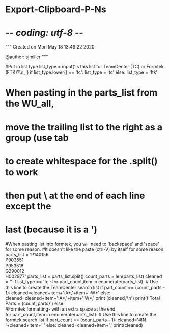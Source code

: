 # Export-Clipboard-P-Ns

# -*- coding: utf-8 -*-
"""
Created on Mon May 18 13:49:22 2020

@author: sjmiller
"""

#Put in list type
list_type = input('Is this list for TeamCenter (TC) or Formtek (FTK)?\n_')
if list_type.lower() == 'tc':
    list_type = 'tc'
else:
    list_type = 'ftk'
    
# When pasting in the parts_list from the WU_all,
# move the trailing list to the right as a group (use tab
# to create whitespace for the .split() to work
# then put \ at the end of each line except the 
# last (because it is a ')

#When pasting list into formtek, you will need to 'backspace' and 'space' for some reason.
#It doesn't like the paste (ctrl-V) by itself for some reason.
parts_list = 'P140156\
    P903551\
    P953516\
    G290012\
    H002977'
parts_list = parts_list.split()
count_parts = len(parts_list)
cleaned = ''
if list_type == 'tc': 
    for part_count,item in enumerate(parts_list):
        # Use this line to create the TeamCenter search list
        if part_count == (count_parts - 1):
            cleaned=cleaned+item+':A*,'+item+':W*'
        else:
            cleaned=cleaned+item+':A*,'+item+':W*,'
    print (cleaned,'\n')
    print(f'Total Parts = {count_parts}')
else:   
#Formtek formatting- with an extra space at the end      
    for part_count,item in enumerate(parts_list):
        # Use this line to create the formtek search list
        if part_count == (count_parts - 1):
            cleaned='#IN '+cleaned+item+' '
        else:
            cleaned=cleaned+item+','
    print(cleaned)
